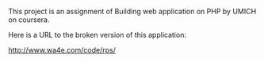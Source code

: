 This project is an assignment of Building web application on PHP by UMICH on coursera.

Here is a URL to the broken version of this application:

http://www.wa4e.com/code/rps/
